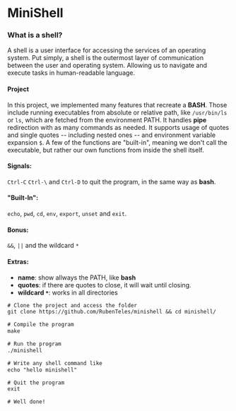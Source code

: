 # MiniShell

### What is a shell?
A shell is a user interface for accessing the services of an operating system. Put simply, a shell is the outermost layer of communication between the user and operating system. Allowing us to navigate and execute tasks in human-readable language.

#### Project
In this project, we implemented many features that recreate a **BASH**. 
Those include running executables from absolute or relative path, like `/usr/bin/ls` or `ls`, which are fetched from the environment PATH. It handles **pipe** redirection with as many commands as needed. It supports usage of quotes and single quotes -- including nested ones -- and environment variable expansion `$`.
A few of the functions are "built-in", meaning we don't call the executable, but rather our own functions from inside the shell itself.

#### Signals:
 `Ctrl-C` `Ctrl-\` and `Ctrl-D` to quit the program, in the same way as **bash**.

#### "Built-In":
`echo`, `pwd`, `cd`, `env`, `export`, `unset` and `exit`.

#### Bonus:
`&&`, `||` and the wildcard `*` 

#### Extras:
* **name**: show allways the PATH, like **bash**
* **quotes**: if there are quotes to close, it will wait until closing.
* **wildcard `*`**: works in all directories

```diff
# Clone the project and access the folder
git clone https://github.com/RubenTeles/minishell && cd minishell/

# Compile the program
make

# Run the program
./minishell

# Write any shell command like
echo "hello minishell"

# Quit the program
exit

# Well done!
```

